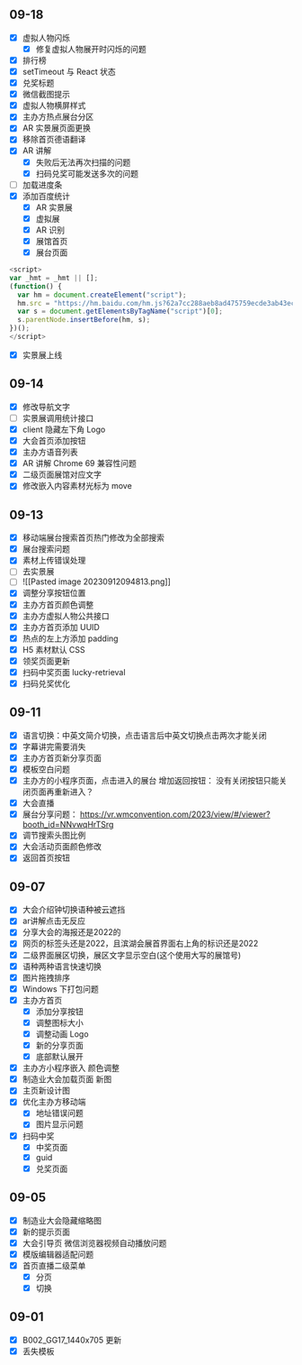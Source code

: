 ## 09-18

- [x] 虚拟人物闪烁
	- [x] 修复虚拟人物展开时闪烁的问题
- [x] 排行榜
- [x] setTimeout 与 React 状态
- [x] 兑奖标题
- [x] 微信截图提示
- [x] 虚拟人物横屏样式
- [x] 主办方热点展台分区
- [x] AR 实景展页面更换
- [x] 移除首页德语翻译
- [x] AR 讲解
	- [x] 失败后无法再次扫描的问题
	- [x] 扫码兑奖可能发送多次的问题
- [ ] 加载进度条
- [x] 添加百度统计
	- [x] AR 实景展
	- [x] 虚拟展
	- [x] AR 识别
	- [x] 展馆首页
	- [x] 展台页面
```js      
<script>
var _hmt = _hmt || [];
(function() {
  var hm = document.createElement("script");
  hm.src = "https://hm.baidu.com/hm.js?62a7cc288aeb8ad475759ecde3ab43ec";
  var s = document.getElementsByTagName("script")[0]; 
  s.parentNode.insertBefore(hm, s);
})();
</script>
```
- [x] 实景展上线
## 09-14

- [x] 修改导航文字
- [ ] 实景展调用统计接口
- [x] client 隐藏左下角 Logo
- [x] 大会首页添加按钮
- [x] 主办方语音列表
- [x] AR 讲解 Chrome 69 兼容性问题
- [x] 二级页面展馆对应文字
- [x] 修改嵌入内容素材光标为 move
## 09-13

- [x] 移动端展台搜索首页热门修改为全部搜索
- [x] 展台搜索问题
- [x] 素材上传错误处理
- [ ] 去实景展
- [ ] ![[Pasted image 20230912094813.png]]
- [x] 调整分享按钮位置
- [x] 主办方首页颜色调整
- [x] 主办方虚拟人物公共接口
- [x] 主办方首页添加 UUID
- [x] 热点的左上方添加 padding
- [x] H5 素材默认 CSS
- [x] 领奖页面更新
- [x] 扫码中奖页面 lucky-retrieval
- [x] 扫码兑奖优化
## 09-11

- [x] 语言切换：中英文简介切换，点击语言后中英文切换点击两次才能关闭  
- [x] 字幕讲完需要消失
- [x] 主办方首页新分享页面
- [x] 模板空白问题
- [x] 主办方的小程序页面，点击进入的展台 增加返回按钮： 没有关闭按钮只能关闭页面再重新进入？
- [x] 大会直播
- [x] 展台分享问题： https://vr.wmconvention.com/2023/view/#/viewer?booth_id=NNvwqHrTSrg
- [x] 调节搜索头图比例
- [x] 大会活动页面颜色修改
- [x] 返回首页按钮
## 09-07

- [x] 大会介绍钟切换语种被云遮挡
- [x] ar讲解点击无反应
- [x] 分享大会的海报还是2022的
- [x] 网页的标签头还是2022，且滨湖会展首界面右上角的标识还是2022
- [x] 二级界面展区切换，展区文字显示空白(这个使用大写的展馆号)
- [x] 语种两种语言快速切换
- [x] 图片拖拽排序
- [x] Windows 下打包问题
- [x] 主办方首页
	- [x] 添加分享按钮
	- [x] 调整图标大小
	- [x] 调整动画 Logo
	- [x] 新的分享页面
	- [x] 底部默认展开
- [x] 主办方小程序嵌入 颜色调整
- [x] 制造业大会加载页面 新图
- [x] 主页新设计图
- [x] 优化主办方移动端
	- [x] 地址错误问题
	- [x] 图片显示问题
- [x] 扫码中奖
	- [x] 中奖页面
	- [x] guid
	- [x] 兑奖页面
## 09-05

- [x] 制造业大会隐藏缩略图
- [x] 新的提示页面
- [x] 大会引导页 微信浏览器视频自动播放问题
- [x] 模版编辑器适配问题
- [x] 首页直播二级菜单
	- [x] 分页
	- [x] 切换
## 09-01

- [x] B002_GG17_1440x705 更新
- [x] 丢失模板
